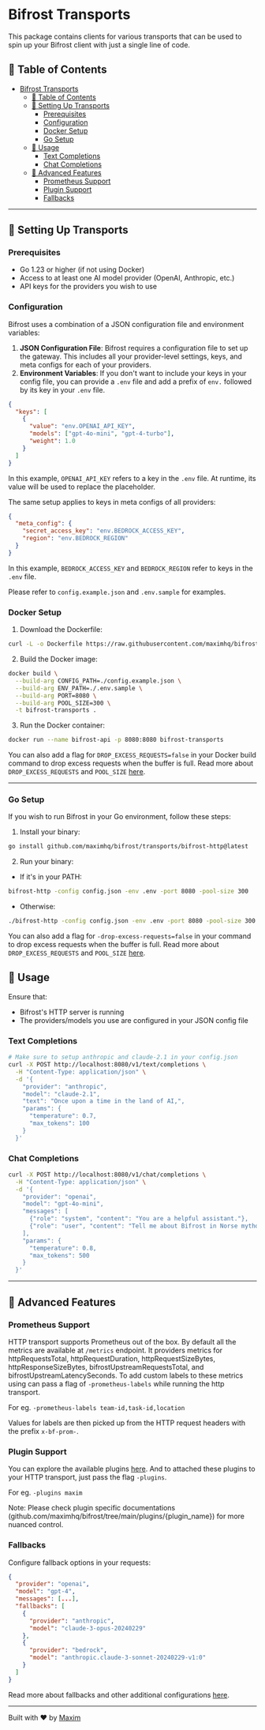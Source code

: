 # Bifrost Transports

This package contains clients for various transports that can be used to spin up your Bifrost client with just a single line of code.

## 📑 Table of Contents

- [Bifrost Transports](#bifrost-transports)
  - [📑 Table of Contents](#-table-of-contents)
  - [🚀 Setting Up Transports](#-setting-up-transports)
    - [Prerequisites](#prerequisites)
    - [Configuration](#configuration)
    - [Docker Setup](#docker-setup)
    - [Go Setup](#go-setup)
  - [🧰 Usage](#-usage)
    - [Text Completions](#text-completions)
    - [Chat Completions](#chat-completions)
  - [🔧 Advanced Features](#-advanced-features)
    - [Prometheus Support](#prometheus-support)
    - [Plugin Support](#plugin-support)
    - [Fallbacks](#fallbacks)

---

## 🚀 Setting Up Transports

### Prerequisites

- Go 1.23 or higher (if not using Docker)
- Access to at least one AI model provider (OpenAI, Anthropic, etc.)
- API keys for the providers you wish to use

### Configuration

Bifrost uses a combination of a JSON configuration file and environment variables:

1. **JSON Configuration File**: Bifrost requires a configuration file to set up the gateway. This includes all your provider-level settings, keys, and meta configs for each of your providers.
2. **Environment Variables**: If you don't want to include your keys in your config file, you can provide a `.env` file and add a prefix of `env.` followed by its key in your `.env` file.

```json
{
  "keys": [
    {
      "value": "env.OPENAI_API_KEY",
      "models": ["gpt-4o-mini", "gpt-4-turbo"],
      "weight": 1.0
    }
  ]
}
```

In this example, `OPENAI_API_KEY` refers to a key in the `.env` file. At runtime, its value will be used to replace the placeholder.

The same setup applies to keys in meta configs of all providers:

```json
{
  "meta_config": {
    "secret_access_key": "env.BEDROCK_ACCESS_KEY",
    "region": "env.BEDROCK_REGION"
  }
}
```

In this example, `BEDROCK_ACCESS_KEY` and `BEDROCK_REGION` refer to keys in the `.env` file.

Please refer to `config.example.json` and `.env.sample` for examples.

### Docker Setup

1. Download the Dockerfile:

```bash
curl -L -o Dockerfile https://raw.githubusercontent.com/maximhq/bifrost/main/transports/Dockerfile
```

2. Build the Docker image:

```bash
docker build \
  --build-arg CONFIG_PATH=./config.example.json \
  --build-arg ENV_PATH=./.env.sample \
  --build-arg PORT=8080 \
  --build-arg POOL_SIZE=300 \
  -t bifrost-transports .
```

3. Run the Docker container:

```bash
docker run --name bifrost-api -p 8080:8080 bifrost-transports
```

You can also add a flag for `DROP_EXCESS_REQUESTS=false` in your Docker build command to drop excess requests when the buffer is full. Read more about `DROP_EXCESS_REQUESTS` and `POOL_SIZE` [here](https://github.com/maximhq/bifrost/tree/main?tab=README-ov-file#additional-configurations).

---

### Go Setup

If you wish to run Bifrost in your Go environment, follow these steps:

1. Install your binary:

```bash
go install github.com/maximhq/bifrost/transports/bifrost-http@latest
```

2. Run your binary:

- If it's in your PATH:

```bash
bifrost-http -config config.json -env .env -port 8080 -pool-size 300
```

- Otherwise:

```bash
./bifrost-http -config config.json -env .env -port 8080 -pool-size 300
```

You can also add a flag for `-drop-excess-requests=false` in your command to drop excess requests when the buffer is full. Read more about `DROP_EXCESS_REQUESTS` and `POOL_SIZE` [here](https://github.com/maximhq/bifrost/tree/main?tab=README-ov-file#additional-configurations).

## 🧰 Usage

Ensure that:

- Bifrost's HTTP server is running
- The providers/models you use are configured in your JSON config file

### Text Completions

```bash
# Make sure to setup anthropic and claude-2.1 in your config.json
curl -X POST http://localhost:8080/v1/text/completions \
  -H "Content-Type: application/json" \
  -d '{
    "provider": "anthropic",
    "model": "claude-2.1",
    "text": "Once upon a time in the land of AI,",
    "params": {
      "temperature": 0.7,
      "max_tokens": 100
    }
  }'
```

### Chat Completions

```bash
curl -X POST http://localhost:8080/v1/chat/completions \
  -H "Content-Type: application/json" \
  -d '{
    "provider": "openai",
    "model": "gpt-4o-mini",
    "messages": [
      {"role": "system", "content": "You are a helpful assistant."},
      {"role": "user", "content": "Tell me about Bifrost in Norse mythology."}
    ],
    "params": {
      "temperature": 0.8,
      "max_tokens": 500
    }
  }'
```

---

## 🔧 Advanced Features

### Prometheus Support

HTTP transport supports Prometheus out of the box. By default all the metrics are available at `/metrics` endpoint. It providers metrics for httpRequestsTotal, httpRequestDuration, httpRequestSizeBytes, httpResponseSizeBytes, bifrostUpstreamRequestsTotal, and bifrostUpstreamLatencySeconds. To add custom labels to these metrics using can pass a flag of `-prometheus-labels` while running the http transport.

For eg. `-prometheus-labels team-id,task-id,location`

Values for labels are then picked up from the HTTP request headers with the prefix `x-bf-prom-`.

### Plugin Support

You can explore the available plugins [here](https://github.com/maximhq/bifrost/tree/main/plugins). And to attached these plugins to your HTTP transport, just pass the flag `-plugins`.

For eg. `-plugins maxim`

Note: Please check plugin specific documentations (github.com/maximhq/bifrost/tree/main/plugins/{plugin_name}) for more nuanced control.

### Fallbacks

Configure fallback options in your requests:

```json
{
  "provider": "openai",
  "model": "gpt-4",
  "messages": [...],
  "fallbacks": [
    {
      "provider": "anthropic",
      "model": "claude-3-opus-20240229"
    },
    {
      "provider": "bedrock",
      "model": "anthropic.claude-3-sonnet-20240229-v1:0"
    }
  ]
}
```

Read more about fallbacks and other additional configurations [here](https://github.com/maximhq/bifrost/tree/main?tab=README-ov-file#additional-configurations).

---

Built with ❤️ by [Maxim](https://github.com/maximhq)
